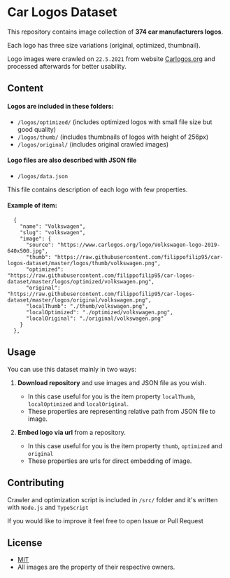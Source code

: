# Car Logos Dataset

This repository contains image collection of **374 car manufacturers logos**.

Each logo has three size variations (original, optimized, thumbnail).

Logo images were crawled on `22.5.2021` from website [Carlogos.org](https://www.carlogos.org/) and processed afterwards for better usability.

## Content

#### Logos are included in these folders:

- `/logos/optimized/` (includes optimized logos with small file size but good quality)
- `/logos/thumb/` (includes thumbnails of logos with height of 256px)
- `/logos/original/` (includes original crawled images)

#### Logo files are also described with JSON file

- `/logos/data.json`

This file contains description of each logo with few properties.

#### Example of item:

```
  {
    "name": "Volkswagen",
    "slug": "volkswagen",
    "image": {
      "source": "https://www.carlogos.org/logo/Volkswagen-logo-2019-640x500.jpg",
      "thumb": "https://raw.githubusercontent.com/filippofilip95/car-logos-dataset/master/logos/thumb/volkswagen.png",
      "optimized": "https://raw.githubusercontent.com/filippofilip95/car-logos-dataset/master/logos/optimized/volkswagen.png",
      "original": "https://raw.githubusercontent.com/filippofilip95/car-logos-dataset/master/logos/original/volkswagen.png",
      "localThumb": "./thumb/volkswagen.png",
      "localOptimized": "./optimized/volkswagen.png",
      "localOriginal": "./original/volkswagen.png"
    }
  },
```

## Usage
You can use this dataset mainly in two ways:

1. **Download repository** and use images and JSON file as you wish.
    - In this case useful for you is the item property `localThumb`, `localOptimized` and `localOriginal`. 
    - These properties are representing relative path from JSON file to image.
    
    
2. **Embed logo via url** from a repository.
    - In this case useful for you is the item property `thumb`, `optimized` and `original`
    - These properties are urls for direct embedding of image.
    
## Contributing

Crawler and optimization script is included in `/src/` folder and it's written with `Node.js` and `TypeScript`

If you would like to improve it feel free to open Issue or Pull Request

## License

- [MIT](https://choosealicense.com/licenses/mit/)
- All images are the property of their respective owners.
